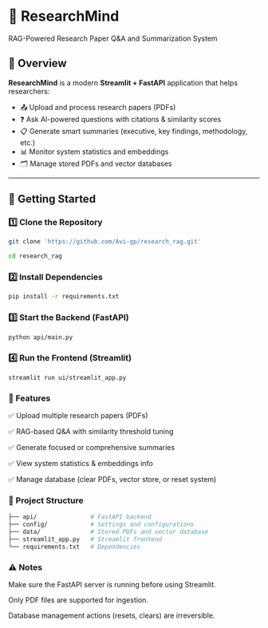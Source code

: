 # 🧠 ResearchMind
RAG-Powered Research Paper Q&A and Summarization System

## 📌 Overview
**ResearchMind** is a modern **Streamlit + FastAPI** application that helps researchers:
- 📤 Upload and process research papers (PDFs)  
- ❓ Ask AI-powered questions with citations & similarity scores  
- 📋 Generate smart summaries (executive, key findings, methodology, etc.)  
- 📊 Monitor system statistics and embeddings  
- 🗂 Manage stored PDFs and vector databases  

---

## 🚀 Getting Started

### 1️⃣ Clone the Repository
```bash
git clone 'https://github.com/Avi-gp/research_rag.git'

cd research_rag
```

### 2️⃣ Install Dependencies
```bash
pip install -r requirements.txt
```

### 3️⃣ Start the Backend (FastAPI)
```bash
python api/main.py
```

### 4️⃣ Run the Frontend (Streamlit)
```bash
streamlit run ui/streamlit_app.py
```

### 🔑 Features

✅ Upload multiple research papers (PDFs)

✅ RAG-based Q&A with similarity threshold tuning

✅ Generate focused or comprehensive summaries

✅ View system statistics & embeddings info

✅ Manage database (clear PDFs, vector store, or reset system)

### 📂 Project Structure
```bash
├── api/               # FastAPI backend
├── config/            # Settings and configurations
├── data/              # Stored PDFs and vector database
├── streamlit_app.py   # Streamlit frontend
└── requirements.txt   # Dependencies
```

### ⚠️ Notes

Make sure the FastAPI server is running before using Streamlit.

Only PDF files are supported for ingestion.

Database management actions (resets, clears) are irreversible.


